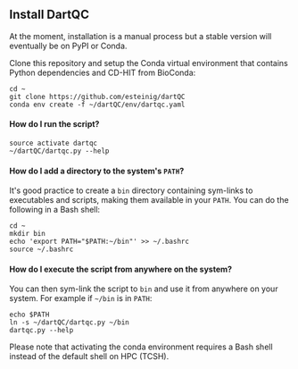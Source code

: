 ## Install DartQC

At the moment, installation is a manual process but a stable version will eventually be on PyPI or Conda. 

Clone this repository and setup the Conda virtual environment that contains Python dependencies and CD-HIT from BioConda:

```
cd ~
git clone https://github.com/esteinig/dartQC
conda env create -f ~/dartQC/env/dartqc.yaml
```

#### How do I run the script?

```
source activate dartqc
~/dartQC/dartqc.py --help
```


#### How do I add a directory to the system's `PATH`?

It's good practice to create a `bin` directory containing sym-links to executables and scripts, making them available in your `PATH`. You can do the following in a Bash shell:

```
cd ~
mkdir bin
echo 'export PATH="$PATH:~/bin"' >> ~/.bashrc
source ~/.bashrc
```

#### How do I execute the script from anywhere on the system?

You can then sym-link the script to `bin` and use it from anywhere on your system. For example if `~/bin` is in `PATH`:

```
echo $PATH
ln -s ~/dartQC/dartqc.py ~/bin
dartqc.py --help
```

Please note that activating the conda environment requires a Bash shell instead of the default shell on HPC (TCSH).
